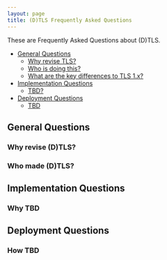 ```yaml
---
layout: page
title: (D)TLS Frequently Asked Questions
---
```


These are Frequently Asked Questions about (D)TLS.


<!-- START doctoc generated TOC please keep comment here to allow auto update -->
<!-- DON'T EDIT THIS SECTION, INSTEAD RE-RUN doctoc TO UPDATE -->

- [General Questions](#general-questions)
  - [Why revise TLS?](#why-revise-TLS)
  - [Who is doing this?](#who-made-TLS)
  - [What are the key differences to TLS 1.x?](#what-are-the-key-differences-to-tls1.x)
- [Implementation Questions](#implementation-questions)
  - [TBD?](#why-TBD)
- [Deployment Questions](#deployment-questions)
  - [TBD](#how-tbd)

<!-- END doctoc generated TOC please keep comment here to allow auto update -->

## General Questions


### Why revise (D)TLS?

### Who made (D)TLS?

## Implementation Questions

### Why TBD

## Deployment Questions

### How TBD
